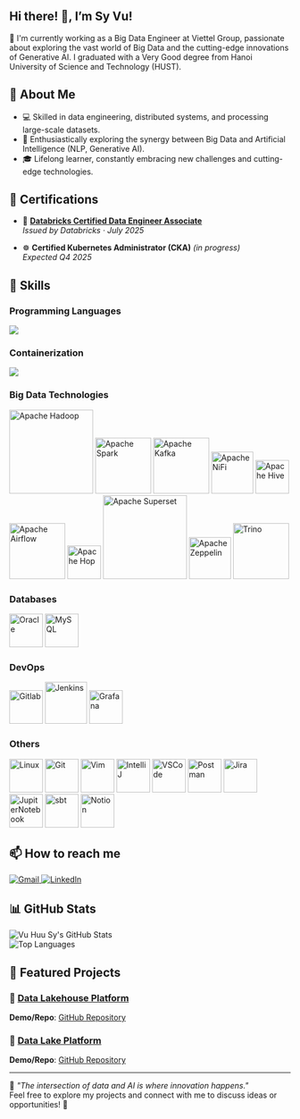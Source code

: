 

## Hi there! 👋, I’m Sy Vu!

🚀 I'm currently working as a Big Data Engineer at Viettel Group, passionate about exploring the vast world of Big Data and the cutting-edge innovations of Generative AI. I graduated with a Very Good degree from Hanoi University of Science and Technology (HUST).


## 📌 About Me  
- 💻 Skilled in data engineering, distributed systems, and processing large-scale datasets.
- 🧠 Enthusiastically exploring the synergy between Big Data and Artificial Intelligence (NLP, Generative AI).
- 🎓 Lifelong learner, constantly embracing new challenges and cutting-edge technologies.

## 📜 Certifications

- 🧠 [**Databricks Certified Data Engineer Associate**](https://www.credly.com/badges/1234abcd-5678-efgh-ijkl-1234567890mn)  
  _Issued by Databricks · July 2025_  

- ☸️ **Certified Kubernetes Administrator (CKA)** _(in progress)_  
  _Expected Q4 2025_  

## 🔧 Skills  

### Programming Languages
<p align="left">
  <a href="https://skillicons.dev">
    <img src="https://skillicons.dev/icons?i=scala,py" />
  </a>
</p>

### Containerization

<p align="left">
  <a href="https://skillicons.dev">
    <img src="https://skillicons.dev/icons?i=docker,kubernetes" />
  </a>
</p>

### Big Data Technologies

<p align="left">
  <img src="https://www.apache.org/logos/originals/hadoop.svg" alt="Apache Hadoop" width="150"/>
  <img src="https://www.apache.org/logos/res/spark/spark_highres.png" alt="Apache Spark" width="100"/>
  <img src="https://www.apache.org/logos/originals/kafka.svg" alt="Apache Kafka" width="100"/>
  <img src="https://www.apache.org/logos/originals/nifi.svg" alt="Apache NiFi" width="75"/>
  <img src="https://www.apache.org/logos/originals/hive.svg" alt="Apache Hive" width="60"/>
  <img src="https://www.apache.org/logos/originals/airflow-1.svg" alt="Apache Airflow" width="100"/>
  <img src="https://www.apache.org/logos/originals/hop.svg" alt="Apache Hop" width="60"/>
  <img src="https://www.apache.org/logos/originals/superset-1.svg" alt="Apache Superset" width="150"/>
  <img src="https://www.apache.org/logos/originals/zeppelin-1.svg" alt="Apache Zeppelin" width="75"/>
  <img src="https://upload.wikimedia.org/wikipedia/commons/5/57/Trino-logo-w-bk.svg" alt="Trino" width="100"/>
  
  
</p>

### Databases

<p align="left">
  <img src="https://raw.githubusercontent.com/marwin1991/profile-technology-icons/refs/heads/main/icons/oracle.png" alt="Oracle" width="60"/>
  <img src="https://raw.githubusercontent.com/marwin1991/profile-technology-icons/refs/heads/main/icons/mysql.png" alt="MySQL" width="60"/>
  
  
</p>

### DevOps
<p align="left">
  <img src="https://raw.githubusercontent.com/marwin1991/profile-technology-icons/refs/heads/main/icons/gitlab.png" alt="Gitlab" width="60"/>
  <img src="https://raw.githubusercontent.com/marwin1991/profile-technology-icons/refs/heads/main/icons/jenkins.png" alt="Jenkins" width="75"/>
  <img src="https://raw.githubusercontent.com/marwin1991/profile-technology-icons/refs/heads/main/icons/grafana.png" alt="Grafana" width="60"/>
</p>


### Others

<p align="left">
  <img src="https://raw.githubusercontent.com/marwin1991/profile-technology-icons/refs/heads/main/icons/linux.png" alt="Linux" width="60"/>
  <img src="https://raw.githubusercontent.com/marwin1991/profile-technology-icons/refs/heads/main/icons/git.png" alt="Git" width="60"/>
  <img src="https://raw.githubusercontent.com/marwin1991/profile-technology-icons/refs/heads/main/icons/vim.png" alt="Vim" width="60"/>
  <img src="https://raw.githubusercontent.com/marwin1991/profile-technology-icons/refs/heads/main/icons/intellij.png" alt="IntelliJ" width="60"/>
  <img src="https://raw.githubusercontent.com/marwin1991/profile-technology-icons/refs/heads/main/icons/visual_studio_code.png" alt="VSCode" width="60"/>
  <img src="https://raw.githubusercontent.com/marwin1991/profile-technology-icons/refs/heads/main/icons/postman.png" alt="Postman" width="60"/>
  <img src="https://raw.githubusercontent.com/marwin1991/profile-technology-icons/refs/heads/main/icons/jira.png" alt="Jira" width="60"/>
  <img src="https://raw.githubusercontent.com/marwin1991/profile-technology-icons/refs/heads/main/icons/jupyter_notebook.png" alt="JupiterNotebook" width="60"/>
  <img src="https://raw.githubusercontent.com/marwin1991/profile-technology-icons/refs/heads/main/icons/sbt.png" alt="sbt" width="60"/> 
  <img src="https://upload.wikimedia.org/wikipedia/commons/e/e9/Notion-logo.svg" alt="Notion" width="60"/>
</p>


## 📫 How to reach me

<p align="left">
  <a href="mailto:syvh.de@gmail.com" target="_blank">
    <img src="https://skillicons.dev/icons?i=gmail" alt="Gmail" />
  </a>
  <a href="https://www.linkedin.com/in/vu-huu-sy/" target="_blank">
    <img src="https://skillicons.dev/icons?i=linkedin" alt="LinkedIn" />
  </a>
</p>



## 📊 GitHub Stats  

![Vu Huu Sy's GitHub Stats](https://github-readme-stats.vercel.app/api?username=vuhuusy&show_icons=true&theme=radical)  
![Top Languages](https://github-readme-stats.vercel.app/api/top-langs/?username=vuhuusy&layout=compact&theme=radical)  


## 🌟 Featured Projects  

### 🔹 [Data Lakehouse Platform](https://github.com/vuhuusy/data-lakehouse-platform)  
**Demo/Repo**: [GitHub Repository](https://github.com/vuhuusy/data-lakehouse-platform)  

### 🔹 [Data Lake Platform](https://github.com/vuhuusy/data-lake-platform)  
**Demo/Repo**: [GitHub Repository](https://github.com/vuhuusy/data-lake-platform)

---

📖 *"The intersection of data and AI is where innovation happens."*  
Feel free to explore my projects and connect with me to discuss ideas or opportunities! 🚀  
